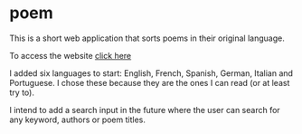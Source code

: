 # poem
This is a short web application that sorts poems in their original language.

To access the website <a href="https://lucaspetti.github.io/poem/">click here</a>

I added six languages to start: English, French, Spanish, German, Italian and Portuguese.
I chose these because they are the ones I can read (or at least try to).

I intend to add a search input in the future where the user can search for any keyword, authors or poem titles.
